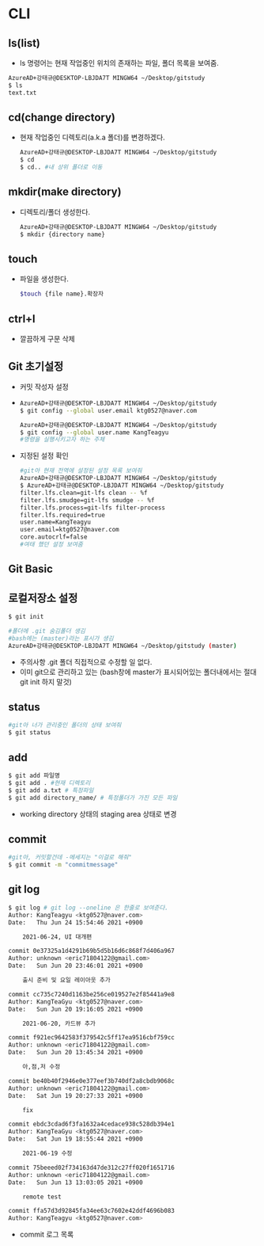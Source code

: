 # CLI

## ls(list)

- ls 명령어는 현재 작업중인 위치의 존재하는 파일, 폴더 목록을 보여줌.

```bash
AzureAD+강태규@DESKTOP-LBJDA7T MINGW64 ~/Desktop/gitstudy
$ ls
text.txt

```



## cd(change directory)

- 현재 작업중인 디렉토리(a.k.a 폴더)를 변경하겠다.

  ``` bash
  AzureAD+강태규@DESKTOP-LBJDA7T MINGW64 ~/Desktop/gitstudy
  $ cd
  $ cd.. #내 상위 폴더로 이동
  ```

  

## mkdir(make directory)

- 디렉토리/폴더 생성한다.

  ``` bash
  AzureAD+강태규@DESKTOP-LBJDA7T MINGW64 ~/Desktop/gitstudy
  $ mkdir {directory name}
  ```

  

## touch 

- 파일을 생성한다.

  ``` bash
  $touch {file name}.확장자
  ```

  

## ctrl+l

- 깔끔하게 구문 삭제



## Git 초기설정

- 커밋 작성자 설정

- ``` bash
  AzureAD+강태규@DESKTOP-LBJDA7T MINGW64 ~/Desktop/gitstudy
  $ git config --global user.email ktg0527@naver.com
  
  AzureAD+강태규@DESKTOP-LBJDA7T MINGW64 ~/Desktop/gitstudy
  $ git config --global user.name KangTeagyu
  #명령을 실행시키고자 하는 주체
  ```

  

- 지정된 설정 확인

  ``` bash
  #git아 현재 전역에 설정된 설정 목록 보여줘
  AzureAD+강태규@DESKTOP-LBJDA7T MINGW64 ~/Desktop/gitstudy
  $ AzureAD+강태규@DESKTOP-LBJDA7T MINGW64 ~/Desktop/gitstudy
  filter.lfs.clean=git-lfs clean -- %f
  filter.lfs.smudge=git-lfs smudge -- %f
  filter.lfs.process=git-lfs filter-process
  filter.lfs.required=true
  user.name=KangTeagyu
  user.email=ktg0527@naver.com
  core.autocrlf=false
  #여태 했던 설정 보여줌
  ```

  

## Git Basic

## 로컬저장소 설정

``` bash
$ git init

#폴더에 .git 숨김폴더 생김
#bash에는 (master)라는 표시가 생김
AzureAD+강태규@DESKTOP-LBJDA7T MINGW64 ~/Desktop/gitstudy (master)


```

- 주의사항 .git 폴더 직접적으로 수정할 일 없다.
- 이미 git으로 관리하고 있는 (bash창에 master가 표시되어있는 폴더내에서는 절대 git init 하지 말것)

## status

``` bash
#git아 너가 관리중인 폴더의 상태 보여줘
$ git status
```



## add

``` bash
$ git add 파일명
$ git add . #현재 디렉토리
$ git add a.txt # 특정파일
$ git add directory_name/ # 특정폴더가 가진 모든 파일
```

- working directory 상태의 staging area 상태로 변경



## commit

```bash
#git아, 커밋할건데 -메세지는 "이걸로 해줘"
$ git commit -m "commitmessage"
```

## git log

``` bash
$ git log # git log --oneline 은 한줄로 보여준다.
Author: KangTeagyu <ktg0527@naver.com>
Date:   Thu Jun 24 15:54:46 2021 +0900

    2021-06-24, UI 대개편

commit 0e37325a1d4291b69b5d5b16d6c868f7d406a967
Author: unknown <eric71804122@gmail.com>
Date:   Sun Jun 20 23:46:01 2021 +0900

    출시 준비 및 요일 레이아웃 추가

commit cc735c7240d1163be256ce019527e2f85441a9e8
Author: KangTeaGyu <ktg0527@naver.com>
Date:   Sun Jun 20 19:16:05 2021 +0900

    2021-06-20, 카드뷰 추가

commit f921ec9642583f379542c5ff17ea9516cbf759cc
Author: unknown <eric71804122@gmail.com>
Date:   Sun Jun 20 13:45:34 2021 +0900

    아,점,저 수정

commit be40b40f2946e0e377eef3b740df2a8cbdb9068c
Author: unknown <eric71804122@gmail.com>
Date:   Sat Jun 19 20:27:33 2021 +0900

    fix

commit ebdc3cdad6f3fa1632a4cedace938c528db394e1
Author: KangTeaGyu <ktg0527@naver.com>
Date:   Sat Jun 19 18:55:44 2021 +0900

    2021-06-19 수정

commit 75beeed02f734163d47de312c27ff020f1651716
Author: unknown <eric71804122@gmail.com>
Date:   Sun Jun 13 13:03:05 2021 +0900

    remote test

commit ffa57d3d92845fa34ee63c7602e42ddf4696b083
Author: KangTeagyu <ktg0527@naver.com>

```

- commit 로그 목록